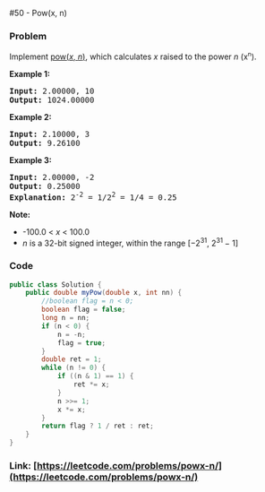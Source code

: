 #50 - Pow(x, n)

### Problem
<p>Implement <a href="http://www.cplusplus.com/reference/valarray/pow/" target="_blank">pow(<em>x</em>, <em>n</em>)</a>, which calculates&nbsp;<em>x</em> raised to the power <em>n</em> (x<sup><span style="font-size:10.8333px">n</span></sup>).</p>

<p><strong>Example 1:</strong></p>

<pre>
<strong>Input:</strong> 2.00000, 10
<strong>Output:</strong> 1024.00000
</pre>

<p><strong>Example 2:</strong></p>

<pre>
<strong>Input:</strong> 2.10000, 3
<strong>Output:</strong> 9.26100
</pre>

<p><strong>Example 3:</strong></p>

<pre>
<strong>Input:</strong> 2.00000, -2
<strong>Output:</strong> 0.25000
<strong>Explanation:</strong> 2<sup>-2</sup> = 1/2<sup>2</sup> = 1/4 = 0.25
</pre>

<p><strong>Note:</strong></p>

<ul>
	<li>-100.0 &lt; <em>x</em> &lt; 100.0</li>
	<li><em>n</em> is a 32-bit signed integer, within the range&nbsp;[&minus;2<sup>31</sup>,&nbsp;2<sup>31&nbsp;</sup>&minus; 1]</li>
</ul>


### Code
```java
public class Solution {
    public double myPow(double x, int nn) {
        //boolean flag = n < 0;
        boolean flag = false;
        long n = nn;
        if (n < 0) {
            n = -n;
            flag = true;
        }
        double ret = 1;
        while (n != 0) {
            if ((n & 1) == 1) {
                ret *= x;
            }
            n >>= 1;
            x *= x;
        }
        return flag ? 1 / ret : ret;
    }
}
```
### Link: [https://leetcode.com/problems/powx-n/](https://leetcode.com/problems/powx-n/)

